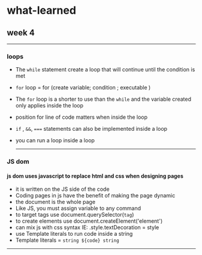 # what-learned

## week 4
___


### loops
* The `while` statement create a loop that will continue until the condition is met
* `for` loop = for (create variable; condition ; executable )
* The `for` loop is a shorter to use than the `while` and the variable created only applies inside the loop
* position for line of code matters when inside the loop
* `if` , `&&`, `===` statements can also be implemented inside a loop
* you can run a loop inside a loop
  
  ___
  

### JS dom
  #### js dom uses javascript to replace html and css when designing pages
  * it is written on the JS side of the code
  * Coding pages in js have the benefit of making the page dynamic 
  * the document is the whole page
  * Like JS, you must assign variable to any command
  * to target tags use document.querySelector(`tag`)
  * to create elements use document.createElement('element')
  * can mix js with css syntax IE: .style.textDecoration = style
  * use Template literals to run code inside a string
  * Template literals = `string ${code} string`
  
  
  
___
  